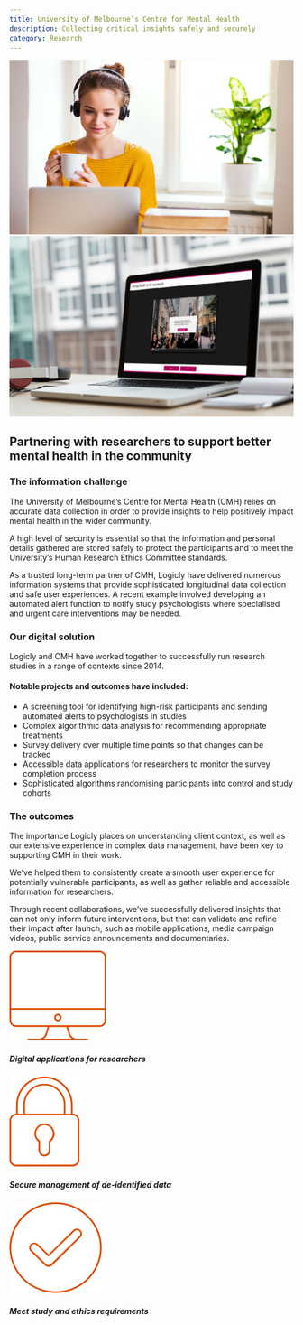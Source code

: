 ```yaml
---
title: University of Melbourne’s Centre for Mental Health
description: Collecting critical insights safely and securely
category: Research
---
```


<div class="grid grid-cols-12">

<div class="col-span-12 project-images">
  <img src="/Projects/Images/2_UoM_Centre_for_mental_health/University-of-melbourne-centre-for-mental-health.jpg" />
  <img src="/Projects/Images/2_UoM_Centre_for_mental_health/Mental-health-in-the-community-university-of-melbourne.jpg" />
</div>


<div class="col-span-12 lg:col-span-9 project-text lg:order-last">
<div>

## Partnering with researchers to support better mental health in the community

### The information challenge
The University of Melbourne’s Centre for Mental Health (CMH) relies on accurate data collection in order to provide insights to help positively impact mental health in the wider community.

A high level of security is essential so that the information and personal details gathered are stored safely to protect the participants and to meet the University’s Human Research Ethics Committee standards.

As a trusted long-term partner of CMH, Logicly have delivered numerous information systems that provide sophisticated longitudinal data collection and safe user experiences. A recent example involved developing an automated alert function to notify study psychologists where specialised and urgent care interventions may be needed.

### Our digital solution
Logicly and CMH have worked together to successfully run research studies in a range of contexts since 2014.

#### Notable projects and outcomes have included:
<div class="project-text-list">
  <ul>
    <li>A screening tool for identifying high-risk participants and sending automated alerts to psychologists in studies</li>
    <li>Complex algorithmic data analysis for recommending appropriate treatments</li>
    <li>Survey delivery over multiple time points so that changes can be tracked</li>
    <li>Accessible data applications for researchers to monitor the survey completion process</li>
    <li>Sophisticated algorithms randomising participants into control and study cohorts</li>
  </ul>
</div>

### The outcomes
The importance Logicly places on understanding client context, as well as our extensive experience in complex data management, have been key to supporting CMH in their work.

We’ve helped them to consistently create a smooth user experience for potentially vulnerable participants, as well as gather reliable and accessible information for researchers.

Through recent collaborations, we’ve successfully delivered insights that can not only inform future interventions, but that can validate and refine their impact after launch, such as mobile applications, media campaign videos, public service announcements and documentaries.

</div>
</div>


<div class="col-span-12 lg:col-span-3 icons-sidebar">
<div>
<img src="/Projects/Icons/2_UoM_Centre_for_mental_health/Digital_appliactions_for-researchers.svg" />

##### Digital applications for researchers
</div>

<div>
<img src="/Projects/Icons/2_UoM_Centre_for_mental_health/Secure_management_of_deidentified_data.svg" />

##### Secure management of de-identified data
</div>

<div class="icons-sidebar-last">
<img src="/Projects/Icons/2_UoM_Centre_for_mental_health/Meet_study_and_ethical_requirements.svg" />

##### Meet study and ethics requirements
</div>
</div>

</div>
